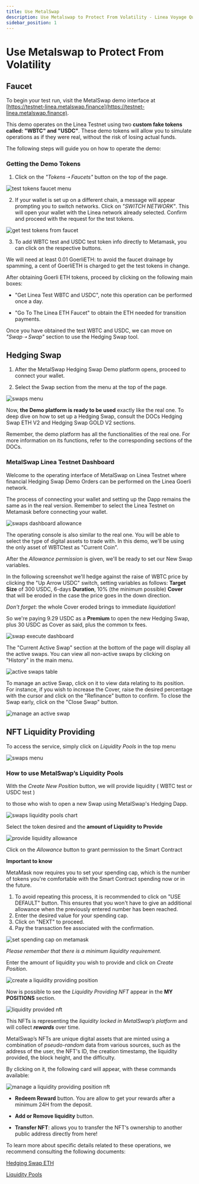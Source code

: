 ```yaml
---
title: Use MetalSwap
description: Use Metalswap to Protect From Volatility - Linea Voyage Quest
sidebar_position: 1
---
```


# Use Metalswap to Protect From Volatility

## **Faucet**

To begin your test run, visit the MetalSwap demo interface at [https://testnet-linea.metalswap.finance](https://testnet-linea.metalswap.finance).

This demo operates on the Linea Testnet using two **custom fake tokens called: "WBTC" and "USDC"**. These demo tokens will allow you to simulate operations as if they were real, without the risk of losing actual funds.

The following steps will guide you on how to operate the demo:

### Getting the Demo Tokens

1. Click on the _"Tokens➝ Faucets"_ button on the top of the page.

![test tokens faucet menu](../../assets/metalswap/tokens-faucet.png)

2. If your wallet is set up on a different chain, a message will appear prompting you to switch networks. Click on _"SWITCH NETWORK"_. This will open your wallet with the Linea network already selected. Confirm and proceed with the request for the test tokens.

![get test tokens from faucet](../../assets/metalswap/get-test-tokens.png)

3. To add WBTC test and USDC test token info directly to Metamask, you can click on the respective buttons.

We will need at least 0.01 GoerliETH: to avoid the faucet drainage by spamming, a cent of GoerliETH is charged to get the test tokens in change.

After obtaining Goerli ETH tokens, proceed by clicking on the following main boxes:

- "Get Linea Test WBTC and USDC", note this operation can be performed once a day.

- "Go To The Linea ETH Faucet" to obtain the ETH needed for transition payments.

Once you have obtained the test WBTC and USDC, we can move on _"Swap➝ Swap"_ section to use the Hedging Swap tool.

## **Hedging Swap**

1. After the MetalSwap Hedging Swap Demo platform opens, proceed to connect your wallet.

2. Select the Swap section from the menu at the top of the page.

![swaps menu](../../assets/metalswap/swap-menu.png)

Now, **the Demo platform is ready to be used** exactly like the real one. To deep dive on how to set up a Hedging Swap, consult the DOCs Hedging Swap ETH V2 and Hedging Swap GOLD V2 sections.

Remember, the demo platform has all the functionalities of the real one. For more information on its functions, refer to the corresponding sections of the DOCs.

### MetalSwap Linea Testnet Dashboard

Welcome to the operating interface of MetalSwap on Linea Testnet where financial Hedging Swap Demo Orders can be performed on the Linea Goerli network.

The process of connecting your wallet and setting up the Dapp remains the same as in the real version. Remember to select the Linea Testnet on Metamask before connecting your wallet.

![swaps dashboard allowance](../../assets/metalswap/swaps-allowance-dashboard.png)

The operating console is also similar to the real one. You will be able to select the type of digital assets to trade with. In this demo, we'll be using the only asset of WBTCtest as "Current Coin".

After the _Allowance permission_ is given, we'll be ready to set our New Swap variables.

In the following screenshot we'll hedge against the raise of WBTC price by clicking the "Up Arrow USDC" switch, setting variables as follows: **Target Size** of 300 USDC, 6-days **Duration**, 10% (the minimum possible) **Cover** that will be eroded in the case the price goes in the down direction.

_Don't forget_: the whole Cover eroded brings to immediate _liquidation_!

So we're paying 9.29 USDC as a **Premium** to open the new Hedging Swap, plus 30 USDC as Cover as said, plus the common tx fees.

![swap execute dashboard](../../assets/metalswap/swap-execute-dashboard.png)

The "Current Active Swap" section at the bottom of the page will display all the active swaps. You can view all non-active swaps by clicking on "History" in the main menu.

![active swaps table](../../assets/metalswap/active-swaps-table.png)

To manage an active Swap, click on it to view data relating to its position. For instance, if you wish to increase the Cover, raise the desired percentage with the cursor and click on the "Refinance" button to confirm. To close the Swap early, click on the "Close Swap" button.

![manage an active swap](../../assets/metalswap/active-swap-managing.png)

## **NFT Liquidity Providing**

To access the service, simply click on _Liquidity Pools_ in the top menu

![swaps menu](../../assets/metalswap/swap-menu.png)

### How to use MetalSwap’s Liquidity Pools

With the _Create New Position_ button, we will provide liquidity ( WBTC test or USDC test )

to those who wish to open a new Swap using MetalSwap's Hedging Dapp.

![swaps liquidity pools chart](../../assets/metalswap/liquidity-pools.png)

Select the token desired and the **amount of Liquidity to Provide**

![provide liquidity allowance](../../assets/metalswap/provide-liquidity-allowance.png)

Click on the _Allowance_ button to grant permission to the Smart Contract

**Important to know**

MetaMask now requires you to set your spending cap, which is the number of tokens you're comfortable with the Smart Contract spending now or in the future.

1. To avoid repeating this process, it is recommended to click on "USE DEFAULT" button. This ensures that you won't have to give an additional allowance when the previously entered number has been reached.
2. Enter the desired value for your spending cap.
3. Click on "NEXT" to proceed.
4. Pay the transaction fee associated with the confirmation.

![set spending cap on metamask](../../assets/metalswap/metamask-spending-cap.png)

_Please remember that there is a minimum liquidity requirement._

Enter the amount of liquidity you wish to provide and click on _Create Position_.

![create a liquidity providing position](../../assets/metalswap/provide-liquidity-create-position.png)

Now is possible to see the _Liquidity Providing NFT_ appear in the **MY POSITIONS** section.

![liquidity provided nft](../../assets/metalswap/liquidity-providing-nft.png)

This NFTs is representing the _liquidity locked in MetalSwap’s platform_ and will collect **_rewards_** over time.

MetalSwap’s NFTs are unique digital assets that are minted using a combination of _pseudo-random_ data from various sources, such as the address of the user, the NFT's ID, the creation timestamp, the liquidity provided, the block height, and the difficulty.

By clicking on it, the following card will appear, with these commands available:

![manage a liquidity providing position nft](../../assets/metalswap/liquidity-providing-nft-managing.png)

- **Redeem Reward** button. You are allow to get your rewards after a minimum 24H from the deposit.

- **Add or Remove liquidity** button.

- **Transfer NFT**: allows you to transfer the NFT‘s ownership to another public address directly from here!

To learn more about specific details related to these operations, we recommend consulting the following documents:

[Hedging Swap ETH](https://docs.metalswap.finance/launch-app/hedging-swap-eth-v2)

[Liquidity Pools](https://docs.metalswap.finance/launch-app/liquidity-pools)
